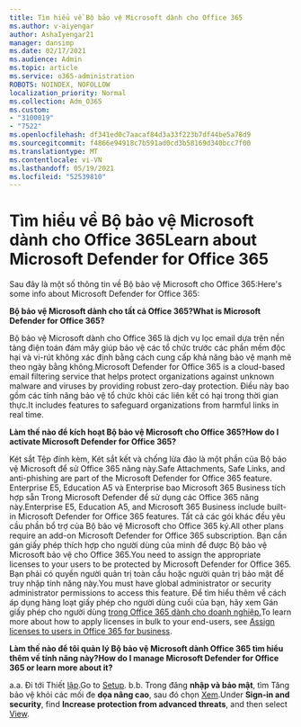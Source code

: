 ```yaml
---
title: Tìm hiểu về Bộ bảo vệ Microsoft dành cho Office 365
ms.author: v-aiyengar
author: AshaIyengar21
manager: dansimp
ms.date: 02/17/2021
ms.audience: Admin
ms.topic: article
ms.service: o365-administration
ROBOTS: NOINDEX, NOFOLLOW
localization_priority: Normal
ms.collection: Adm_O365
ms.custom:
- "3100019"
- "7522"
ms.openlocfilehash: df341ed0c7aacaf84d3a33f223b7df44be5a78d9
ms.sourcegitcommit: f4866e94918c7b591ad0cd3b58169d340bcc7f00
ms.translationtype: MT
ms.contentlocale: vi-VN
ms.lasthandoff: 05/19/2021
ms.locfileid: "52539810"
---
```

# <a name="learn-about-microsoft-defender-for-office-365"></a><span data-ttu-id="a1c82-102">Tìm hiểu về Bộ bảo vệ Microsoft dành cho Office 365</span><span class="sxs-lookup"><span data-stu-id="a1c82-102">Learn about Microsoft Defender for Office 365</span></span>

<span data-ttu-id="a1c82-103">Sau đây là một số thông tin về Bộ bảo vệ Microsoft cho Office 365:</span><span class="sxs-lookup"><span data-stu-id="a1c82-103">Here's some info about Microsoft Defender for Office 365:</span></span>

<span data-ttu-id="a1c82-104">**Bộ bảo vệ Microsoft dành cho tất cả Office 365?**</span><span class="sxs-lookup"><span data-stu-id="a1c82-104">**What is Microsoft Defender for Office 365?**</span></span>

<span data-ttu-id="a1c82-105">Bộ bảo vệ Microsoft dành cho Office 365 là dịch vụ lọc email dựa trên nền tảng điện toán đám mây giúp bảo vệ các tổ chức trước các phần mềm độc hại và vi-rút không xác định bằng cách cung cấp khả năng bảo vệ mạnh mẽ theo ngày bằng không.</span><span class="sxs-lookup"><span data-stu-id="a1c82-105">Microsoft Defender for Office 365 is a cloud-based email filtering service that helps protect organizations against unknown malware and viruses by providing robust zero-day protection.</span></span> <span data-ttu-id="a1c82-106">Điều này bao gồm các tính năng bảo vệ tổ chức khỏi các liên kết có hại trong thời gian thực.</span><span class="sxs-lookup"><span data-stu-id="a1c82-106">It includes features to safeguard organizations from harmful links in real time.</span></span>

<span data-ttu-id="a1c82-107">**Làm thế nào để kích hoạt Bộ bảo vệ Microsoft cho Office 365?**</span><span class="sxs-lookup"><span data-stu-id="a1c82-107">**How do I activate Microsoft Defender for Office 365?**</span></span>

<span data-ttu-id="a1c82-108">Két sắt Tệp đính kèm, Két sắt kết và chống lừa đảo là một phần của Bộ bảo vệ Microsoft để sử Office 365 năng này.</span><span class="sxs-lookup"><span data-stu-id="a1c82-108">Safe Attachments, Safe Links, and anti-phishing are part of the Microsoft Defender for Office 365 feature.</span></span> <span data-ttu-id="a1c82-109">Enterprise E5, Education A5 và Enterprise bao Microsoft 365 Business tích hợp sẵn Trong Microsoft Defender để sử dụng các Office 365 năng này.</span><span class="sxs-lookup"><span data-stu-id="a1c82-109">Enterprise E5, Education A5, and Microsoft 365 Business include built-in Microsoft Defender for Office 365 features.</span></span> <span data-ttu-id="a1c82-110">Tất cả các gói khác đều yêu cầu phần bổ trợ của Bộ bảo vệ Microsoft cho Office 365 ký.</span><span class="sxs-lookup"><span data-stu-id="a1c82-110">All other plans require an add-on Microsoft Defender for Office 365 subscription.</span></span> <span data-ttu-id="a1c82-111">Bạn cần gán giấy phép thích hợp cho người dùng của mình để được Bộ bảo vệ Microsoft bảo vệ cho Office 365.</span><span class="sxs-lookup"><span data-stu-id="a1c82-111">You need to assign the appropriate licenses to your users to be protected by Microsoft Defender for Office 365.</span></span> <span data-ttu-id="a1c82-112">Bạn phải có quyền người quản trị toàn cầu hoặc người quản trị bảo mật để truy nhập tính năng này.</span><span class="sxs-lookup"><span data-stu-id="a1c82-112">You must have global administrator or security administrator permissions to access this feature.</span></span> <span data-ttu-id="a1c82-113">Để tìm hiểu thêm về cách áp dụng hàng loạt giấy phép cho người dùng cuối của bạn, hãy xem Gán giấy phép cho người dùng [trong Office 365 dành cho doanh nghiệp.](https://go.microsoft.com/fwlink/?linkid=2093435)</span><span class="sxs-lookup"><span data-stu-id="a1c82-113">To learn more about how to apply licenses in bulk to your end-users, see [Assign licenses to users in Office 365 for business](https://go.microsoft.com/fwlink/?linkid=2093435).</span></span>

<span data-ttu-id="a1c82-114">**Làm thế nào để tôi quản lý Bộ bảo vệ Microsoft dành Office 365 tìm hiểu thêm về tính năng này?**</span><span class="sxs-lookup"><span data-stu-id="a1c82-114">**How do I manage Microsoft Defender for Office 365 or learn more about it?**</span></span>

<span data-ttu-id="a1c82-115">a.</span><span class="sxs-lookup"><span data-stu-id="a1c82-115">a.</span></span> <span data-ttu-id="a1c82-116">Đi tới Thiết [lập](https://go.microsoft.com/fwlink/p/?linkid=2075721).</span><span class="sxs-lookup"><span data-stu-id="a1c82-116">Go to [Setup](https://go.microsoft.com/fwlink/p/?linkid=2075721).</span></span>
<span data-ttu-id="a1c82-117">b.</span><span class="sxs-lookup"><span data-stu-id="a1c82-117">b.</span></span> <span data-ttu-id="a1c82-118">Trong đăng **nhập và bảo mật**, tìm Tăng bảo vệ khỏi các mối đe **dọa nâng cao**, sau đó chọn [Xem](https://go.microsoft.com/fwlink/?linkid=2109302).</span><span class="sxs-lookup"><span data-stu-id="a1c82-118">Under **Sign-in and security**, find **Increase protection from advanced threats**, and then select [View](https://go.microsoft.com/fwlink/?linkid=2109302).</span></span>
